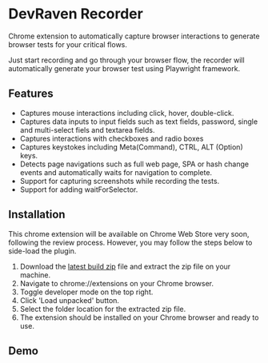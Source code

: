 # DevRaven Recorder

Chrome extension to automatically capture browser interactions to generate browser tests for your critical flows.

Just start recording and go through your browser flow, the recorder will automatically generate your browser test using Playwright framework.

## Features

- Captures mouse interactions including click, hover, double-click.
- Captures data inputs to input fields such as text fields, password, single and multi-select fiels and textarea fields.
- Captures interactions with checkboxes and radio boxes
- Captures keystokes including Meta(Command), CTRL, ALT (Option) keys.
- Detects page navigations such as full web page, SPA or hash change events and automatically waits for navigation to complete.
- Support for capturing screenshots while recording the tests.
- Support for adding waitForSelector.

## Installation

This chrome extension will be available on Chrome Web Store very soon, following the review process. However, you may follow the steps below to side-load the plugin.

1. Download the [latest build zip](https://github.com/devraven-io/devraven-recorder/releases/download/v1.0/build.zip) file and extract the zip file on your machine.
2. Navigate to chrome://extensions on your Chrome browser.
3. Toggle developer mode on the top right.
4. Click 'Load unpacked' button.
5. Select the folder location for the extracted zip file.
6. The extension should be installed on your Chrome browser and ready to use.

## Demo
